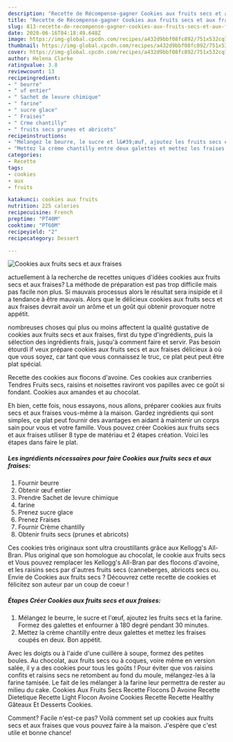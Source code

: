 ```yaml
---
description: "Recette de Récompense-gagner Cookies aux fruits secs et aux fraises"
title: "Recette de Récompense-gagner Cookies aux fruits secs et aux fraises"
slug: 813-recette-de-recompense-gagner-cookies-aux-fruits-secs-et-aux-fraises
date: 2020-06-16T04:18:49.648Z
image: https://img-global.cpcdn.com/recipes/a432d9bbf08fc892/751x532cq70/cookies-aux-fruits-secs-et-aux-fraises-photo-principale-de-la-recette.jpg
thumbnail: https://img-global.cpcdn.com/recipes/a432d9bbf08fc892/751x532cq70/cookies-aux-fruits-secs-et-aux-fraises-photo-principale-de-la-recette.jpg
cover: https://img-global.cpcdn.com/recipes/a432d9bbf08fc892/751x532cq70/cookies-aux-fruits-secs-et-aux-fraises-photo-principale-de-la-recette.jpg
author: Helena Clarke
ratingvalue: 3.8
reviewcount: 13
recipeingredient:
- " beurre"
- " uf entier"
- " Sachet de levure chimique"
- " farine"
- " sucre glace"
- " Fraises"
- " Crme chantilly"
- " fruits secs prunes et abricots"
recipeinstructions:
- "Mélangez le beurre, le sucre et l&#39;œuf, ajoutez les fruits secs et la farine. Formez des galettes et enfourner à 180 degré pendant 30 minutes."
- "Mettez la crème chantilly entre deux galettes et mettez les fraises coupés en deux. Bon appétit."
categories:
- Recette
tags:
- cookies
- aux
- fruits

katakunci: cookies aux fruits 
nutrition: 225 calories
recipecuisine: French
preptime: "PT40M"
cooktime: "PT60M"
recipeyield: "2"
recipecategory: Dessert

---
```



![Cookies aux fruits secs et aux fraises](https://img-global.cpcdn.com/recipes/a432d9bbf08fc892/751x532cq70/cookies-aux-fruits-secs-et-aux-fraises-photo-principale-de-la-recette.jpg)

actuellement à la recherche de recettes uniques d'idées cookies aux fruits secs et aux fraises? La méthode de préparation est pas trop difficile mais pas facile non plus. Si mauvais processus alors le résultat sera insipide et il a tendance à être mauvais. Alors que le délicieux cookies aux fruits secs et aux fraises devrait avoir un arôme et un goût qui obtenir provoquer notre appétit.

nombreuses choses qui plus ou moins affectent la qualité gustative de cookies aux fruits secs et aux fraises, first du type d'ingrédients, puis la sélection des ingrédients frais, jusqu'à comment faire et servir. Pas besoin étourdi if veux prépare cookies aux fruits secs et aux fraises délicieux à où que vous soyez, car tant que vous connaissez le truc, ce plat peut peut être plat spécial.

Recette des cookies aux flocons d&#39;avoine. Ces cookies aux cranberries Tendres Fruits secs, raisins et noisettes raviront vos papilles avec ce goût si fondant. Cookies aux amandes et au chocolat.


Eh bien, cette fois, nous essayons, nous allons, préparer cookies aux fruits secs et aux fraises vous-même à la maison. Gardez ingrédients qui sont simples, ce plat peut fournir des avantages en aidant à maintenir un corps sain pour vous et votre famille. Vous pouvez créer Cookies aux fruits secs et aux fraises utiliser 8 type de matériau et 2 étapes création. Voici les étapes dans faire le plat.

<!--inarticleads1-->

##### Les ingrédients nécessaires pour faire Cookies aux fruits secs et aux fraises:

1. Fournir  beurre
1. Obtenir  œuf entier
1. Prendre  Sachet de levure chimique
1.   farine
1. Prenez  sucre glace
1. Prenez  Fraises
1. Fournir  Crème chantilly
1. Obtenir  fruits secs (prunes et abricots)


Ces cookies très originaux sont ultra croustillants grâce aux Kellogg&#39;s All-Bran. Plus original que son homologue au chocolat, le cookie aux fruits secs et Vous pouvez remplacer les Kellogg&#39;s All-Bran par des flocons d&#39;avoine, et les raisins secs par d&#39;autres fruits secs (canneberges, abricots secs ou. Envie de Cookies aux fruits secs ? Découvrez cette recette de cookies et félicitez son auteur par un coup de coeur ! 

<!--inarticleads2-->

##### Étapes Créer Cookies aux fruits secs et aux fraises:

1. Mélangez le beurre, le sucre et l&#39;œuf, ajoutez les fruits secs et la farine. Formez des galettes et enfourner à 180 degré pendant 30 minutes.
1. Mettez la crème chantilly entre deux galettes et mettez les fraises coupés en deux. Bon appétit.


Avec les doigts ou à l&#39;aide d&#39;une cuillère à soupe, formez des petites boules. Au chocolat, aux fruits secs ou à coques, voire même en version salée, il y a des cookies pour tous les goûts ! Pour éviter que vos raisins confits et raisins secs ne retombent au fond du moule, mélangez-les à la farine tamisée. Le fait de les mélanger à la farine leur permettra de rester au milieu du cake. Cookies Aux Fruits Secs Recette Flocons D Avoine Recette Dietetique Recette Light Flocon Avoine Cookies Recette Recette Healthy Gâteaux Et Desserts Cookies. 


Comment? Facile n'est-ce pas? Voilà comment set up cookies aux fruits secs et aux fraises que vous pouvez faire à la maison. J'espère que c'est utile et bonne chance!
